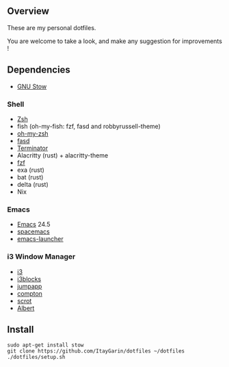 ## Overview
These are my personal dotfiles.

You are welcome to take a look,
and make any suggestion for improvements !

## Dependencies

- [GNU Stow](https://www.gnu.org/software/stow/)

### Shell
- [Zsh](http://www.zsh.org/)
- fish (oh-my-fish: fzf, fasd and robbyrussell-theme)
- [oh-my-zsh](https://github.com/robbyrussell/oh-my-zsh)
- [fasd](https://github.com/clvv/fasd)
- [Terminator](https://wiki.archlinux.org/index.php/Terminator)
- Alacritty (rust) + alacritty-theme
- [fzf](https://github.com/junegunn/fzf)
- exa (rust)
- bat (rust)
- delta (rust)
- Nix

### Emacs
- [Emacs](https://www.gnu.org/software/emacs/) 24.5
- [spacemacs](https://github.com/syl20bnr/spacemacs)
- [emacs-launcher](https://github.com/ItayGarin/emacs-launcher)

### i3 Window Manager
- [i3](https://i3wm.org/)
- [i3blocks](https://github.com/vivien/i3blocks)
- [jumpapp](https://github.com/mkropat/jumpapp)
- [compton](https://github.com/chjj/compton)
- [scrot](https://github.com/dreamer/scrot)
- [Albert](https://albertlauncher.github.io/docs/installing/)

## Install

```shell
sudo apt-get install stow
git clone https://github.com/ItayGarin/dotfiles ~/dotfiles
./dotfiles/setup.sh
```
